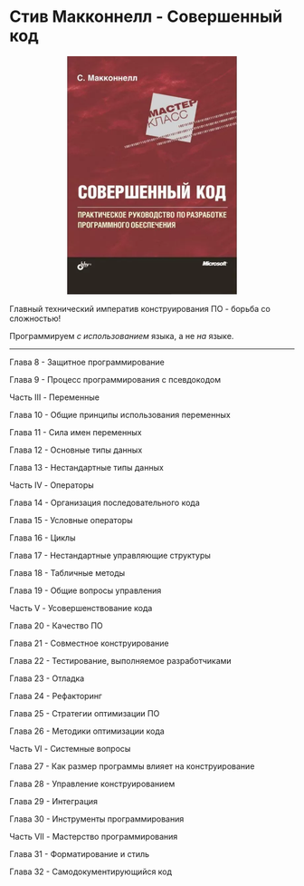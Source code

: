 # Стив Макконнелл - Совершенный код
<p align="center">
  <img width="300" src="https://github.com/rsaitov/Books/blob/master/%D0%A1%D1%82%D0%B8%D0%B2%20%D0%9C%D0%B0%D0%BA%D0%BA%D0%BE%D0%BD%D0%BD%D0%B5%D0%BB%D0%BB%20-%20%D0%A1%D0%BE%D0%B2%D0%B5%D1%80%D1%88%D0%B5%D0%BD%D0%BD%D1%8B%D0%B9%20%D0%BA%D0%BE%D0%B4/title.png" />
</p>

Главный технический императив конструирования ПО - борьба со сложностью!

Программируем *с использованием* языка, а не *на* языке.

---

Глава 8 - Защитное программирование

Глава 9 - Процесс программирования с псевдокодом

Часть III - Переменные

Глава 10 - Общие принципы использования переменных

Глава 11 - Сила имен переменных

Глава 12 - Основные типы данных

Глава 13 - Нестандартные типы данных

Часть IV - Операторы

Глава 14 - Организация последовательного кода

Глава 15 - Условные операторы

Глава 16 - Циклы

Глава 17 - Нестандартные управляющие структуры

Глава 18 - Табличные методы

Глава 19 - Общие вопросы управления

Часть V - Усовершенствование кода

Глава 20 - Качество ПО

Глава 21 - Совместное конструирование

Глава 22 - Тестирование, выполняемое разработчиками

Глава 23 - Отладка

Глава 24 - Рефакторинг

Глава 25 - Стратегии оптимизации ПО

Глава 26 - Методики оптимизации кода

Часть VI - Системные вопросы

Глава 27 - Как размер программы влияет на конструирование

Глава 28 - Управление конструированием

Глава 29 - Интеграция

Глава 30 - Инструменты программирования

Часть VII - Мастерство программирования

Глава 31 - Форматирование и стиль

Глава 32 - Самодокументирующийся код